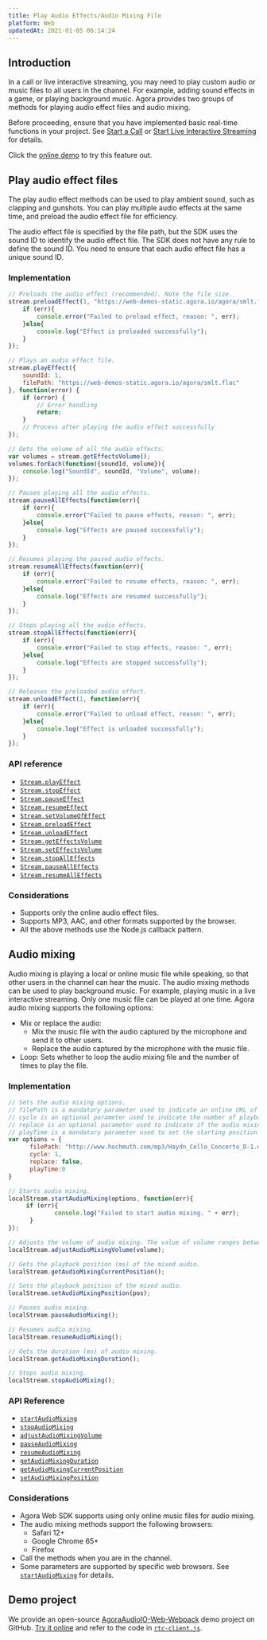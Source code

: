 ```yaml
---
title: Play Audio Effects/Audio Mixing File
platform: Web
updatedAt: 2021-01-05 06:14:24
---
```

## Introduction

In a call or live interactive streaming, you may need to play custom audio or music files to all users in the channel. For example, adding sound effects in a game, or playing background music. Agora provides two groups of methods for playing audio effect files and audio mixing.

Before proceeding, ensure that you have implemented basic real-time functions in your project. See [Start a  Call](start_call_web) or [Start Live Interactive Streaming](start_live_web) for details.


<div class="alert info">Click the <a href="https://webdemo.agora.io/agora-web-showcase/examples/AgoraAudioIO-Web/">online demo</a> to try this feature out.</div>

## Play audio effect files

The play audio effect methods can be used to play ambient sound, such as clapping and gunshots. You can play multiple audio effects at the same time, and preload the audio effect file for efficiency.

The audio effect file is specified by the file path, but the SDK uses the sound ID to identify the audio effect file. The SDK does not have any rule to define the sound ID. You need to ensure that each audio effect file has a unique sound ID.

### Implementation


```javascript
// Preloads the audio effect (recommended). Note the file size.
stream.preloadEffect(1, "https://web-demos-static.agora.io/agora/smlt.flac", function(err){
    if (err){
        console.error("Failed to preload effect, reason: ", err);
    }else{
        console.log("Effect is preloaded successfully");
    }
});

// Plays an audio effect file.
stream.playEffect({
    soundId: 1,
    filePath: "https://web-demos-static.agora.io/agora/smlt.flac"
}, function(error) {
    if (error) {
        // Error handling
        return;
    }
    // Process after playing the audio effect successfully
});

// Gets the volume of all the audio effects. 
var volumes = stream.getEffectsVolume();
volumes.forEach(function({soundId, volume}){
    console.log("SoundId", soundId, "Volume", volume);
});

// Pauses playing all the audio effects.
stream.pauseAllEffects(function(err){
    if (err){
        console.error("Failed to pause effects, reason: ", err);
    }else{
        console.log("Effects are paused successfully");
    }
});

// Resumes playing the paused audio effects.
stream.resumeAllEffects(function(err){
    if (err){
        console.error("Failed to resume effects, reason: ", err);
    }else{
        console.log("Effects are resumed successfully");
    }
});

// Stops playing all the audio effects.
stream.stopAllEffects(function(err){
    if (err){
        console.error("Failed to stop effects, reason: ", err);
    }else{
        console.log("Effects are stopped successfully");
    }
});

// Releases the preloaded audio effect.
stream.unloadEffect(1, function(err){
    if (err){
        console.error("Failed to unload effect, reason: ", err);
    }else{
        console.log("Effect is unloaded successfully");
    }
});
```

### API reference

- [`Stream.playEffect`](./API%20Reference/web/v2.6/interfaces/agorartc.stream.html?transId=2.6#playeffect)
- [`Stream.stopEffect`](./API%20Reference/web/v2.6/interfaces/agorartc.stream.html?transId=2.6#stopeffect)
- [`Stream.pauseEffect`](./API%20Reference/web/v2.6/interfaces/agorartc.stream.html?transId=2.6#pauseeffect)
- [`Stream.resumeEffect`](./API%20Reference/web/v2.6/interfaces/agorartc.stream.html?transId=2.6#resumeeffect)
- [`Stream.setVolumeOfEffect`](./API%20Reference/web/v2.6/interfaces/agorartc.stream.html?transId=2.6#setvolumeofeffect)
- [`Stream.preloadEffect`](./API%20Reference/web/v2.6/interfaces/agorartc.stream.html?transId=2.6#preloadeffect)
- [`Stream.unloadEffect`](./API%20Reference/web/v2.6/interfaces/agorartc.stream.html?transId=2.6#unloadeffect)
- [`Stream.getEffectsVolume`](./API%20Reference/web/v2.6/interfaces/agorartc.stream.html?transId=2.6#geteffectsvolume)
- [`Stream.setEffectsVolume`](./API%20Reference/web/v2.6/interfaces/agorartc.stream.html?transId=2.6#seteffectsvolume)
- [`Stream.stopAllEffects`](./API%20Reference/web/v2.6/interfaces/agorartc.stream.html?transId=2.6#stopalleffects)
- [`Stream.pauseAllEffects`](./API%20Reference/web/v2.6/interfaces/agorartc.stream.html?transId=2.6#pausealleffects)
- [`Stream.resumeAllEffects`](./API%20Reference/web/v2.6/interfaces/agorartc.stream.html?transId=2.6#resumealleffects)

### Considerations

- Supports only the online audio effect files.
- Supports MP3, AAC, and other formats supported by the browser.
- All the above methods use the Node.js callback pattern.

## Audio mixing

Audio mixing is playing a local or online music file while speaking, so that other users in the channel can hear the music. The audio mixing methods can be used to play background music. For example, playing music in a live interactive streaming. Only one music file can be played at one time. 
Agora audio mixing supports the following options:

- Mix or replace the audio: 
	- Mix the music file with the audio captured by the microphone and send it to other users.
	- Replace the audio captured by the microphone with the music file.
- Loop: Sets whether to loop the audio mixing file and the number of times to play the file.

### Implementation

```javascript
// Sets the audio mixing options.
// filePath is a mandatory parameter used to indicate an online URL of the mixing audio.
// cycle is an optional parameter used to indicate the number of playback loops and it needs to be a positive integer. The web browser needs to be Google Chrome 65+.
// replace is an optional parameter used to indicate if the audio mixing replaces the original audio. 
// playTime is a mandatory parameter used to set the starting position of mixing audio playback. 0 means playing the mixing file from the beginning.
var options = {
      filePath: "http://www.hochmuth.com/mp3/Haydn_Cello_Concerto_D-1.mp3", 
      cycle: 1, 
      replace: false, 
      playTime:0 
}

// Starts audio mixing.
localStream.startAudioMixing(options, function(err){
     if (err){
             console.log("Failed to start audio mixing. " + err);
      }
});

// Adjusts the volume of audio mixing. The value of volume ranges between 1 and 100.
localStream.adjustAudioMixingVolume(volume);

// Gets the playback position (ms) of the mixed audio.
localStream.getAudioMixingCurrentPosition();

// Sets the playback position of the mixed audio.
localStream.setAudioMixingPosition(pos);

// Pauses audio mixing.
localStream.pauseAudioMixing();

// Resumes audio mixing.
localStream.resumeAudioMixing();

// Gets the duration (ms) of audio mixing. 
localStream.getAudioMixingDuration();

// Stops audio mixing.
localStream.stopAudioMixing();
```

### API Reference

- [`startAudioMixing`](./API%20Reference/web/interfaces/agorartc.stream.html#startaudiomixing)
- [`stopAudioMixing`](./API%20Reference/web/interfaces/agorartc.stream.html#stopaudiomixing)
- [`adjustAudioMixingVolume`](./API%20Reference/web/interfaces/agorartc.stream.html#adjustaudiomixingvolume)
- [`pauseAudioMixing`](./API%20Reference/web/interfaces/agorartc.stream.html#pauseaudiomixing)
- [`resumeAudioMixing`](./API%20Reference/web/interfaces/agorartc.stream.html#resumeaudiomixing)
- [`getAudioMixingDuration`](./API%20Reference/web/interfaces/agorartc.stream.html#getaudiomixingduration)
- [`getAudioMixingCurrentPosition`](./API%20Reference/web/interfaces/agorartc.stream.html#getaudiomixingcurrentposition)
- [`setAudioMixingPosition`](./API%20Reference/web/interfaces/agorartc.stream.html#setaudiomixingposition)

### Considerations

- Agora Web SDK supports using only online music files for audio mixing.
- The audio mixing methods support the following browsers:
  - Safari 12+
  - Google Chrome 65+
  - Firefox
- Call the methods when you are in the channel.
- Some parameters are supported by specific web browsers. See [`startAudioMixing`](./API%20Reference/web/interfaces/agorartc.stream.html#startaudiomixing) for details.

## Demo project

We provide an open-source [AgoraAudioIO-Web-Webpack](https://github.com/AgoraIO/Advanced-Audio/tree/master/Web/AgoraAudioIO-Web-Webpack) demo project on GitHub. [Try it online](https://webdemo.agora.io/agora-web-showcase/examples/AgoraAudioIO-Web/) and refer to the code in [`rtc-client.js`](https://github.com/AgoraIO/Advanced-Audio/blob/master/Web/AgoraAudioIO-Web-Webpack/src/rtc-client.js).